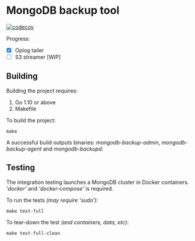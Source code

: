 # MongoDB backup tool
[![codecov](https://codecov.io/gh/percona/mongodb-backup/branch/master/graph/badge.svg?token=TiuOmTfp2p)](https://codecov.io/gh/percona/mongodb-backup)

Progress:
- [x] Oplog tailer
- [ ] S3 streamer [WIP]

## Building

Building the project requires:
1. Go 1.10 or above
1. Makefile

To build the project:
```
make
```

A successful build outputs binaries: *mongodb-backup-admin*, *mongodb-backup-agent* and *mongodb-backupd*.

## Testing

The integration testing launches a MongoDB cluster in Docker containers. *'docker'* and *'docker-compose'* is required.

To run the tests *(may require 'sudo')*:
```
make test-full
```

To tear-down the test *(and containers, data, etc)*:
```
make test-full-clean
```

